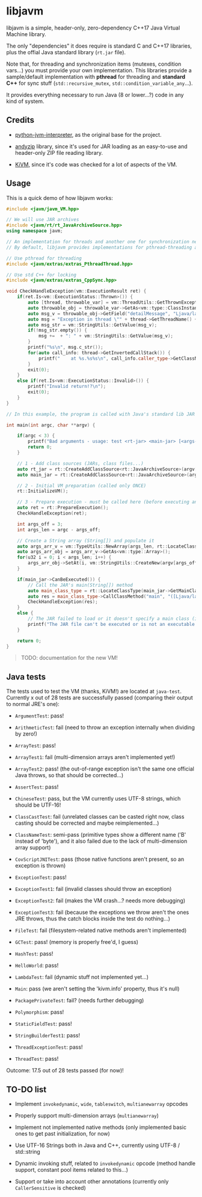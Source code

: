 # libjavm

libjavm is a simple, header-only, zero-dependency C++17 Java Virtual Machine library.

The only "dependencies" it does require is standard C and C++17 libraries, plus the offial Java standard library (`rt.jar` file).

Note that, for threading and synchronization items (mutexes, condition vars...) you must provide your own implementation. This libraries provide a sample/default implementation with **pthread** for threading and **standard C++** for sync stuff (`std::recursive_mutex`, `std::condition_variable_any`...).

It provides everything necessary to run Java (8 or lower...?) code in any kind of system.

## Credits

- [python-jvm-interpreter](https://github.com/gkbrk/python-jvm-interpreter), as the original base for the project.

- [andyzip](https://github.com/andy-thomason/andyzip) library, since it's used for JAR loading as an easy-to-use and header-only ZIP file reading library.

- [KiVM](https://github.com/imkiva/KiVM), since it's code was checked for a lot of aspects of the VM.

## Usage

This is a quick demo of how libjavm works:

```cpp
#include <javm/javm_VM.hpp>

// We will use JAR archives
#include <javm/rt/rt_JavaArchiveSource.hpp>
using namespace javm;

// An implementation for threads and another one for synchronization need to be included
// By default, libjavm provides implementations for pthread-threading and standard C++'s sync stuff

// Use pthread for threading
#include <javm/extras/extras_PthreadThread.hpp>

// Use std C++ for locking
#include <javm/extras/extras_CppSync.hpp>

void CheckHandleException(vm::ExecutionResult ret) {
    if(ret.Is<vm::ExecutionStatus::Thrown>()) {
        auto [thread, throwable_var] = vm::ThreadUtils::GetThrownExceptionInfo();
        auto throwable_obj = throwable_var->GetAs<vm::type::ClassInstance>();
        auto msg_v = throwable_obj->GetField("detailMessage", "Ljava/lang/String;");
        auto msg = "Exception in thread \"" + thread->GetThreadName() + "\" " + vm::TypeUtils::FormatVariableType(throwable_var);
        auto msg_str = vm::StringUtils::GetValue(msg_v);
        if(!msg_str.empty()) {
            msg +=  + ": " + vm::StringUtils::GetValue(msg_v);
        }
        printf("%s\n", msg.c_str());
        for(auto call_info: thread->GetInvertedCallStack()) {
            printf("    at %s.%s%s\n", call_info.caller_type->GetClassName().c_str(), call_info.invokable_name.c_str(), call_info.invokable_desc.c_str());
        }
        exit(0);
    }
    else if(ret.Is<vm::ExecutionStatus::Invalid>()) {
        printf("Invalid return!?\n");
        exit(0);
    }
}

// In this example, the program is called with Java's standard lib JAR (rt.jar) and another executable JAR to run it, plus optional arguments to be forwarded to the JAR

int main(int argc, char **argv) {

    if(argc < 3) {
        printf("Bad arguments - usage: test <rt-jar> <main-jar> [<args-to-be-passed-for-jar-main>]\n");
        return 0;
    }

    // 1 - Add class sources (JARs, class files...)
    auto rt_jar = rt::CreateAddClassSource<rt::JavaArchiveSource>(argv[1]); // Java standard lib JAR (rt.jar)
    auto main_jar = rt::CreateAddClassSource<rt::JavaArchiveSource>(argv[2]); // Entrypoint JAR

    // 2 - Initial VM preparation (called only ONCE)
    rt::InitializeVM();

    // 3 - Prepare execution - must be called here (before executing anything else) and after having called ResetExecution()
    auto ret = rt::PrepareExecution();
    CheckHandleException(ret);

    int args_off = 3;
    int args_len = argc - args_off;

    // Create a String array (String[]) and populate it
    auto args_arr_v = vm::TypeUtils::NewArray(args_len, rt::LocateClassType("java/lang/String"));
    auto args_arr_obj = args_arr_v->GetAs<vm::type::Array>();
    for(u32 i = 0; i < args_len; i++) {
        args_arr_obj->SetAt(i, vm::StringUtils::CreateNew(argv[args_off + i]));
    }

    if(main_jar->CanBeExecuted()) {
        // Call the JAR's main(String[]) method
        auto main_class_type = rt::LocateClassType(main_jar->GetMainClass());
        auto res = main_class_type->CallClassMethod("main", "([Ljava/lang/String;)V", args_arr_v);
        CheckHandleException(res);
    }
    else {
        // The JAR failed to load or it doesn't specify a main class (is a JAR library)
        printf("The JAR file can't be executed or is not an executable JAR.");
    }

    return 0;
}
```

> TODO: documentation for the new VM!

## Java tests

The tests used to test the VM (thanks, KiVM!) are located at `java-test`. Currently x out of 28 tests are successfully passed (comparing their output to normal JRE's one):

- `ArgumentTest`: pass!

- `ArithmeticTest`: fail (need to throw an exception internally when dividing by zero!)

- `ArrayTest`: pass!

- `ArrayTest1`: fail (multi-dimension arrays aren't implemented yet!)

- `ArrayTest2`: pass! (the out-of-range exception isn't the same one official Java throws, so that should be corrected...)

- `AssertTest`: pass!

- `ChineseTest`: pass, but the VM currently uses UTF-8 strings, which should be UTF-16!

- `ClassCastTest`: fail (unrelated classes can be casted right now, class casting should be corrected and maybe reimplemented...)

- `ClassNameTest`: semi-pass (primitive types show a different name ('B' instead of 'byte'), and it also failed due to the lack of multi-dimension array support)

- `CovScriptJNITest`: pass (those native functions aren't present, so an exception is thrown)

- `ExceptionTest`: pass!

- `ExceptionTest1`: fail (invalid classes should throw an exception)

- `ExceptionTest2`: fail (makes the VM crash...? needs more debugging)

- `ExceptionTest3`: fail (because the exceptions we throw aren't the ones JRE throws, thus the catch blocks inside the test do nothing...)

- `FileTest`: fail (filesystem-related native methods aren't implemented)

- `GCTest`: pass! (memory is properly free'd, I guess)

- `HashTest`: pass!

- `HelloWorld`: pass!

- `LambdaTest`: fail (dynamic stuff not implemented yet...)

- `Main`: pass (we aren't setting the 'kivm.info' property, thus it's null)

- `PackagePrivateTest`: fail? (needs further debugging)

- `Polymorphism`: pass!

- `StaticFieldTest`: pass!

- `StringBuilderTest1`: pass!

- `ThreadExceptionTest`: pass!

- `ThreadTest`: pass!

Outcome: 17.5 out of 28 tests passed (for now)!

## TO-DO list

- Implement `invokedynamic`, `wide`, `tableswitch`, `multianewarray` opcodes

- Properly support multi-dimension arrays (`multianewarray`)

- Implement not implemented native methods (only implemented basic ones to get past initialization, for now)

- Use UTF-16 Strings both in Java and C++, currently using UTF-8 / std::string

- Dynamic invoking stuff, related to `invokedynamic` opcode (method handle support, constant pool items related to this...)

- Support or take into account other annotations (currently only `CallerSensitive` is checked)